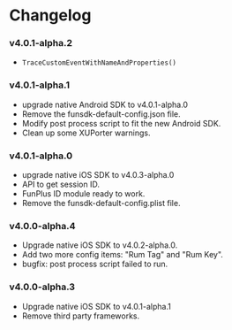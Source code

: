 # Changelog

### v4.0.1-alpha.2

* `TraceCustomEventWithNameAndProperties()`

### v4.0.1-alpha.1

* upgrade native Android SDK to v4.0.1-alpha.0
* Remove the funsdk-default-config.json file.
* Modify post process script to fit the new Android SDK.
* Clean up some XUPorter warnings.

### v4.0.1-alpha.0

* upgrade native iOS SDK to v4.0.3-alpha.0
* API to get session ID.
* FunPlus ID module ready to work.
* Remove the funsdk-default-config.plist file.

### v4.0.0-alpha.4

* Upgrade native iOS SDK to v4.0.2-alpha.0.
* Add two more config items: "Rum Tag" and "Rum Key".
* bugfix: post process script failed to run.

### v4.0.0-alpha.3

* Upgrade native iOS SDK to v4.0.1-alpha.1
* Remove third party frameworks.


